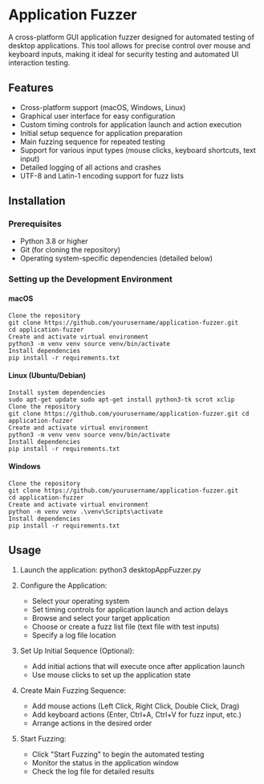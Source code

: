 # Application Fuzzer

A cross-platform GUI application fuzzer designed for automated testing of desktop applications. This tool allows for precise control over mouse and keyboard inputs, making it ideal for security testing and automated UI interaction testing.

## Features

- Cross-platform support (macOS, Windows, Linux)
- Graphical user interface for easy configuration
- Custom timing controls for application launch and action execution
- Initial setup sequence for application preparation
- Main fuzzing sequence for repeated testing
- Support for various input types (mouse clicks, keyboard shortcuts, text input)
- Detailed logging of all actions and crashes
- UTF-8 and Latin-1 encoding support for fuzz lists

## Installation

### Prerequisites

- Python 3.8 or higher
- Git (for cloning the repository)
- Operating system-specific dependencies (detailed below)

### Setting up the Development Environment

#### macOS

```
Clone the repository
git clone https://github.com/yourusername/application-fuzzer.git
cd application-fuzzer
Create and activate virtual environment
python3 -m venv venv source venv/bin/activate
Install dependencies
pip install -r requirements.txt
```

#### Linux (Ubuntu/Debian)

```
Install system dependencies
sudo apt-get update sudo apt-get install python3-tk scrot xclip
Clone the repository
git clone https://github.com/yourusername/application-fuzzer.git cd application-fuzzer
Create and activate virtual environment
python3 -m venv venv source venv/bin/activate
Install dependencies
pip install -r requirements.txt
```

#### Windows

```
Clone the repository
git clone https://github.com/yourusername/application-fuzzer.git 
cd application-fuzzer
Create and activate virtual environment
python -m venv venv .\venv\Scripts\activate
Install dependencies
pip install -r requirements.txt
```

## Usage

1. Launch the application:
python3 desktopAppFuzzer.py


2. Configure the Application:
   - Select your operating system
   - Set timing controls for application launch and action delays
   - Browse and select your target application
   - Choose or create a fuzz list file (text file with test inputs)
   - Specify a log file location

3. Set Up Initial Sequence (Optional):
   - Add initial actions that will execute once after application launch
   - Use mouse clicks to set up the application state

4. Create Main Fuzzing Sequence:
   - Add mouse actions (Left Click, Right Click, Double Click, Drag)
   - Add keyboard actions (Enter, Ctrl+A, Ctrl+V for fuzz input, etc.)
   - Arrange actions in the desired order

5. Start Fuzzing:
   - Click "Start Fuzzing" to begin the automated testing
   - Monitor the status in the application window
   - Check the log file for detailed results

